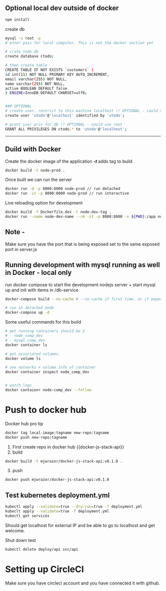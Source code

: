 ## Optional local dev outside of docker
```bash
npm install
```

create db
```bash
mysql -u root -p
# enter pass for local computer. This is not the docker section yet

# crate todo db
create database ctodo;

# then create table
CREATE TABLE IF NOT EXISTS `customers` (
id int(11) NOT NULL PRIMARY KEY AUTO_INCREMENT,
email varchar(255) NOT NULL,
name varchar(255) NOT NULL,
active BOOLEAN DEFAULT false
) ENGINE=InnoDB DEFAULT CHARSET=utf8;


### OPTIONAL
# create user. restrict to this machine localhost !! OPTIONAL - could use root
create user 'utodo'@'localhost' identified by 'utodo';

# grant user priv for db !! OPTIONAL - could use root
GRANT ALL PRIVILEGES ON ctodo.* to 'utodo'@'localhost';

```
---

## Duild with Docker
Create the docker image of the application
***-t*** adds tag to build
```bash
docker build -t node-prod .
```

Once built we can run the server
```bash
docker run -d -p 8000:8000 node-prod // run detached
docker run -it -p 8000:8000 node-prod // run interactive
```

Live reloading option for development
```bash
docker build -f Dockerfile.dev -t node-dev-tag .
docker run --name node-dev-name --rm -it -p 8000:8000 -v ${PWD}:/app node-dev-tag
```

## Note -

Make sure you have the port that is being exposed set to the same exposed port in server.js


## Running development with mysql running as well in Docker - local only

run docker compose to start the development nodejs server + start mysql up and init with items in /db-service

```bash
docker-compose build --no-cache # --no-cache if first time. or if experiencing errors

# run in detached mode
docker-compose up -d
```

Some useful commands for this build
```bash
# get running containers should be 2 
# - node_comp_dev
# - mysql_comp_dev
docker container ls

# get associated volumes.
docker volume ls

# see networks + volume info of container
docker container inspect node_comp_dev


# watch logs
docker contaienr node-comp_dev --follow
```

# Push to docker hub
Docker hub pro tip
```bash
docker tag local-image:tagname new-repo:tagname
docker push new-repo:tagname
```
1. First create repo in docker hub {{docker-js-stack-api}}
2. build
```bash
docker build -t mjwrazor/docker-js-stack-api:v0.1.0 .
```

3. push
```bash
docker push mjwrazor/docker-js-stack-api:v0.1.0  
```

## Test kubernetes deployment.yml

```bash
kubectl apply --validate=true --dry-run=true -f deployment.yml
kubeclt apply --validate=true -f deployment.yml
kubectl get services
```

Should get localhost for external IP and be able to go to localhost and get welcome.

Shut down test
```bash
kubectl delete deploy/api svc/api
```

# Setting up CircleCI
Make sure you have circleci account and you have connected it with github.
